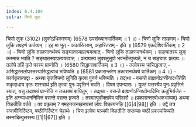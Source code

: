 ```yaml
---
index: 6.4.104
sutra: चिणो लुक्

---
```

 चिणो लुक् (3102) (लुकोऽधिकरणम्) (6578 उपसंख्यानवार्तिकम् ॥ 1 ॥) - चिणो लुकि तग्रहणम् - चिणो लुकि तग्रहणं कर्तव्यम् । इह मा भूत् - अकारितराम्, अहारितराम् - इति ॥ (6579 एकदेशिवार्तिकम् ॥ 2 ॥) - चिणो लुकि तग्रहणानर्थक्यं सङ्घातस्याप्रत्ययत्वात् - चिणो लुकि तग्रहणमनर्थकम् । सङ्घातस्य लुक् कस्मान्न भवति ? सङ्घातस्याप्रत्ययत्वात् । प्रत्ययस्य लुक्श्लुलुपो भवन्तीत्युच्यते, न च सङ्घातः प्रत्ययः ॥ तलोपे तर्हि कृते परस्य प्राप्नोति । (6580 सिद्धान्तवार्तिकम् ॥ 3 ॥) - तलोपस्य चासिद्धत्वात् - असिद्धस्तलोपस्तस्यासिद्धत्वान्न भविष्यति ॥ (6581 प्रकारान्तरेण तकारानर्थक्ये वार्तिकम् ॥ 4 ॥) - कार्यकृतत्वाद्वा - अथवा कृतश्चिणो लुगिति कृत्वा पुनर्न भविष्यति । तद्यथा - वसन्ते ब्राह्मणोऽग्नीनादधीतेति सकृदाधाय कृतः शास्त्रार्थ इति कृत्वा पुनः प्रवृत्तिर्न भवति । विषम उपन्यासः । युक्तं यत्तस्यैव पुनः प्रवृत्तिर्न स्यात्, यत्तु तदाश्रयं प्राप्नोति न तच्छक्यं बाधितुम् । तद्यथा - वसन्ते ब्राह्मणोऽग्निष्टोमादिभिः क्रतुभिर्यजेत - इति अग्न्याधाननिमित्तं वसन्ते वसन्त इज्यते । तस्मात्पूर्वोक्तावेव परिहारौ ॥ (प्रकारान्तरबोधकभाष्यम्) अथवा क्ङितीति वर्तते । क्व प्रकृतम् ? गमहनजनखनघसां लोपः क्ङित्यनङि [[6|4|98]] इति । तद्वै तत्र सप्तमीनिर्दिष्टम्, षष्ठीनिर्दिष्टेन चेहार्थः । चिण इत्येषा पञ्चमी क्ङितीति सप्तम्याः षष्ठीं प्रकल्पयिष्यति तस्मादित्युत्तरस्य [[1|1|67]] इति ॥ 